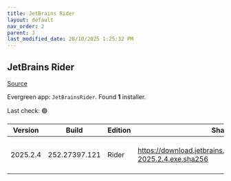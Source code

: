 ```yaml
---
title: JetBrains Rider
layout: default
nav_order: 2
parent: J
last_modified_date: 28/10/2025 1:25:32 PM
---
```


## JetBrains Rider

[Source](https://www.jetbrains.com/)

Evergreen app: `JetBrainsRider`. Found **1** installer.

Last check: 🟢

| Version  | Build         | Edition | Sha256                                                                   | Date       | Size       | Type | URI                                                                                                                                    |
| -------- | ------------- | ------- | ------------------------------------------------------------------------ | ---------- | ---------- | ---- | -------------------------------------------------------------------------------------------------------------------------------------- |
| 2025.2.4 | 252.27397.121 | Rider   | https://download.jetbrains.com/rider/JetBrains.Rider-2025.2.4.exe.sha256 | 28/10/2025 | 1730542312 | exe  | [https://download.jetbrains.com/rider/JetBrains.Rider-2025.2.4.exe](https://download.jetbrains.com/rider/JetBrains.Rider-2025.2.4.exe) |
